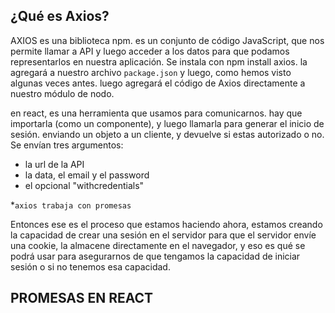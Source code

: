 ## ¿Qué es Axios?
AXIOS es una biblioteca npm. es un conjunto de código JavaScript, que nos permite llamar a API y luego acceder a los datos 
para que podamos representarlos en nuestra aplicación. Se instala con npm install axios. la agregará a nuestro archivo `package.json` 
y luego, como hemos visto algunas veces antes. luego agregará el código de Axios directamente a nuestro módulo de nodo.

en react, es una herramienta que usamos para comunicarnos. hay que importarla (como un componente), y luego llamarla para generar el inicio de sesión.
enviando un objeto a un cliente, y devuelve si estas autorizado o no.
Se envían tres argumentos: 
- la url de la API
- la data, el email y el password
- el opcional "withcredentials"
  
*`axios trabaja con promesas`


Entonces ese es el proceso que estamos haciendo ahora, estamos creando la capacidad de crear una sesión en el servidor para que el servidor envíe una cookie,
la almacene directamente en el navegador, y eso es qué se podrá usar para asegurarnos de que tengamos la capacidad de 
iniciar sesión o si no tenemos esa capacidad.

## PROMESAS EN REACT

